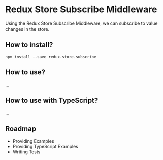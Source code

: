 # Redux Store Subscribe Middleware

Using the Redux Store Subscribe Middleware, we can subscribe to value changes in the store.

## How to install?

    npm install --save redux-store-subscribe

## How to use?

...

## How to use with TypeScript?

...

## Roadmap

- Providing Examples
- Providing TypeScript Examples
- Writing Tests
